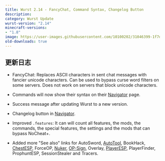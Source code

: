 ```yaml
---
title: Wurst 2.14 - FancyChat, Command Syntax, Changelog Button
description:
category: Wurst Update
wurst-version: "2.14"
minecraft-versions:
- "1.8"
image: https://user-images.githubusercontent.com/10100202/31046399-1f7dc5fc-a5f8-11e7-8042-f762ba7a1fd9.jpg
old-downloads: true
---
```

## 更新日志

- FancyChat: Replaces ASCII characters in sent chat messages with fancier unicode characters. Can be used to bypass curse word filters on some servers. Does not work on servers that block unicode characters.

- Commands will now show their syntax on their [Navigator](https://wurst.wiki/navigator) page.

- Success message after updating Wurst to a new version.

- Changelog button in [Navigator](https://wurst.wiki/navigator).

- Improved `.features`: It can will count all features, the mods, the commands, the special features, the settings and the mods that can bypass NoCheat+.

- Added more "See also" links for AutoSword, [AutoTool](https://wurst.wiki/autotool), BookHack, [ChestESP](https://wurst.wiki/chestesp), ForceOP, [Nuker](https://wurst.wiki/nuker), [OP-Sign](https://wurst.wiki/op-sign), Overlay, [PlayerESP](https://wurst.wiki/playeresp), PlayerFinder, ProphuntESP, SessionStealer and Tracers.
